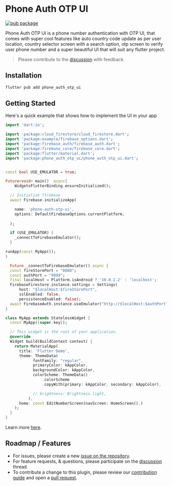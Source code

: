 # Phone Auth OTP UI

[![pub package](https://img.shields.io/pub/v/phone_auth_otp_ui.svg)](https://pub.dev/packages/firebase_ui_auth)

Phone Auth OTP UI is a phone number authentication with OTP UI, that comes with super cool features like auto country code update as per user location, country selector screen with a search option, otp screen to verify user phone number and a super beautiful UI that will suit any flutter project. 

> Please contribute to the [discussion](https://github.com/stanezeaku/phone_auth_otp_ui/discussions/6978) with feedback.


## Installation

```sh
flutter pub add phone_auth_otp_ui
```

## Getting Started

Here's a quick example that shows how to implement the UI in your app

```dart
import 'dart:io';

import 'package:cloud_firestore/cloud_firestore.dart';
import 'package:example/firebase_options.dart';
import 'package:firebase_auth/firebase_auth.dart';
import 'package:firebase_core/firebase_core.dart';
import 'package:flutter/material.dart';
import 'package:phone_auth_otp_ui/phone_auth_otp_ui.dart';


const bool USE_EMULATOR = true;

Future<void> main()  async{
    WidgetsFlutterBinding.ensureInitialized();

  // Initialize firebase
  await Firebase.initializeApp(

    name: 'phone-auth-otp-ui',
    options: DefaultFirebaseOptions.currentPlatform,
    
  );

  if (USE_EMULATOR) {
    _connectToFirebaseEmulator();
  }

runApp(const MyApp());
}

  Future _connectToFirebaseEmulator() async {
  const fireStorePort = "8080";
  const authPort = "9099";
  final localHost = Platform.isAndroid ? '10.0.2.2' : 'localhost';
  FirebaseFirestore.instance.settings = Settings(
      host: "$localHost:$fireStorePort",
      sslEnabled: false,
      persistenceEnabled: false);
  await FirebaseAuth.instance.useEmulator("http://$localHost:$authPort");
}

class MyApp extends StatelessWidget {
  const MyApp({super.key});

  // This widget is the root of your application.
  @override
  Widget build(BuildContext context) {
    return MaterialApp(
      title: 'Flutter Demo',
      theme: ThemeData(
            fontFamily: "regular",
            primaryColor: kAppColor,
            backgroundColor: kAppColor,
            colorScheme: ThemeData()
                .colorScheme
                .copyWith(primary: kAppColor, secondary: kAppColor),

            // brightness: Brightness.light,
          ),
      home: const EditNumberScreen(navScreen: HomeScreen(),)
    );
  }
}
```

Learn more [here](https://github.com/firebase/flutterfire/tree/master/packages/firebase_ui_auth/doc).

## Roadmap / Features

- For issues, please create a new [issue on the repository](https://github.com/stanezeaku/phone_auth_otp_ui/issues).
- For feature requests, & questions, please participate on the [discussion](https://github.com/stanezeaku/phone_auth_otp_ui/discussions/6978) thread.
- To contribute a change to this plugin, please review our [contribution guide](https://github.com/stanezeaku/phone_auth_otp_ui/master/CONTRIBUTING.md) and open a [pull request](https://github.com/stanezeaku/phone_auth_otp_ui/pulls).

